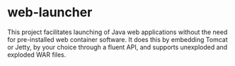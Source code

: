 # web-launcher

This project facilitates launching of Java web applications without the need for pre-installed web container software.
It does this by embedding Tomcat or Jetty, by your choice through a fluent API, and supports unexploded and exploded WAR files.
